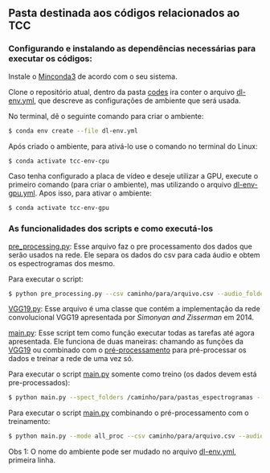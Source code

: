 ## Pasta destinada aos códigos relacionados ao TCC

### Configurando e instalando as dependências necessárias para executar os códigos:

Instale o [Minconda3](https://conda.io/en/latest/miniconda.html) de acordo com o seu sistema.

Clone o repositório atual, dentro da pasta [codes]() ira conter o arquivo [dl-env.yml](dl-env.yml), que descreve as configurações de ambiente que será usada.

No terminal, dê o seguinte comando para criar o ambiente:

```sh
$ conda env create --file dl-env.yml
```

Após criado o ambiente, para ativá-lo use o comando no terminal do Linux:
```sh
$ conda activate tcc-env-cpu
```

Caso tenha configurado a placa de vídeo e deseje utilizar a GPU, execute o primeiro comando (para criar o ambiente), mas utilizando o arquivo [dl-env-gpu.yml](dl-env-gpu.yml). Apos isso, para ativar o ambiente: 
```sh
$ conda activate tcc-env-gpu
```
### As funcionalidades dos scripts e como executá-los

[pre_processing.py](pre_processing.py): Esse arquivo faz o pre processamento dos dados que serão usados na rede. Ele separa os dados do csv para cada áudio e obtem os espectrogramas dos mesmo. 

Para executar o script:
```sh
$ python pre_processing.py --csv caminho/para/arquivo.csv --audio_folders caminho/para/pastas_audios
```

[VGG19.py](VGG19.py): Esse arquivo é uma classe que contém a implementação da rede convolucional VGG19 apresentada por *Simonyan and Zisserman* em 2014.

[main.py](main.py): Esse script tem como função executar todas as tarefas até agora apresentada. Ele funciona de duas maneiras: chamando as funções da [VGG19](VGG19.py) ou combinado com o [pré-processamento](pre_processing.py) para pré-processar os dados e treinar a rede de uma vez só.

Para executar o script [main.py](main.py) somente como treino (os dados devem está pre-processados):
```sh
$ python main.py --spect_folders /caminho/para/pastas_espectrogramas --mode training
```

Para executar o script [main.py](main.py) combinando o pré-processamento com o treinamento:
```sh
$ python main.py --mode all_proc --csv caminho/para/arquivo.csv --audio_folders caminho/para/pastas_audios 
```

Obs 1: O nome do ambiente pode ser mudado no arquivo [dl-env.yml](dl-env.yml), primeira linha.
